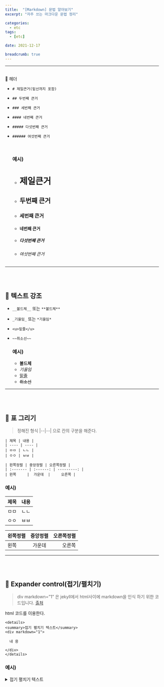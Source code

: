 ```yaml
---
title:  "[Markdown] 문법 알아보기"
excerpt: "자주 쓰는 마크다운 문법 정리"

categories:
  - etc
tags:
  - [etc]

date: 2021-12-17

breadcrumb: true
---
```


--- 

<br>

<div class = "notice--info" markdown=1>
🔷 헤더
</div>


- `# 제일큰거(밑선까지 포함)`
- `## 두번째 큰거`
- `### 세번째 큰거`
- `#### 네번째 큰거`
- `##### 다섯번째 큰거`
- `###### 여섯번째 큰거`
  
  <br>

  ### 예시)

  - # 제일큰거

  - ## 두번째 큰거
  - ### 세번째 큰거
  - #### 네번째 큰거
  - ##### 다섯번째 큰거
  - ###### 여섯번째 큰거

--- 
<br><br>

## 🔷 텍스트 강조

- `__볼드체__` 또는 `**볼드체**`
- `_기울임_` 또는 `*기울임*`
- `<u>밑줄</u>`
- `~~취소선~~`

  ### 예시)

  - __볼드체__
  - _기울임_
  - <u>밑줄</u>
  - ~~취소선~~

--- 
<br><br>


## 🔷 표 그리기 
> 정해진 형식 |--|--| 으로 칸의 구분을 해준다.    


```
| 제목 | 내용 |
| ---- | ---- |
| ㅁㅁ | ㄴㄴ |
| ㅇㅇ | ㅂㅂ |

| 왼쪽정렬 | 중앙정렬 | 오른쪽정렬 |
| :------- | :------: | ---------: |
| 왼쪽     |  가운데  |     오른쪽 |

```

  ### 예시)

  | 제목 | 내용 |
  | ---- | ---- |
  | ㅁㅁ | ㄴㄴ |
  | ㅇㅇ | ㅂㅂ |


  | 왼쪽정렬 | 중앙정렬 | 오른쪽정렬 |
| :------- | :------: | ---------: |
| 왼쪽     |  가운데  |     오른쪽 |

--- 
<br><br>


## 🔷 Expander control(접기/펼치기)

> div markdown=”1” 은 jekyll에서 html사이에 markdown을 인식 하기 위한 코드입니다.   [출처](https://inasie.github.io/it%EC%9D%BC%EB%B0%98/%EB%A7%88%ED%81%AC%EB%8B%A4%EC%9A%B4-expander-control/)



  html 코드를 이용한다.

```
<details>
<summary>접기 펼치기 텍스트</summary>
<div markdown="1">

  내 용 

</div>
</details>
```

  ### 예시)

  <details>
  <summary>접기 펼치기 텍스트</summary>
  <div markdown="1">

    내 용 

  </div>
  </details>

